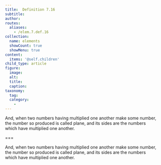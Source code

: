 ```yaml
---
title:  Definition 7.16
subtitle: 
author:
routes:
  aliases:
    - /elem.7.def.16
collection:
  name: elements
  showCount: true
  showMenu: true
content:
  items: '@self.children'
child_type: article
figure:
  image:
  alt:
  title:
  caption:
taxonomy:
  tag:
  category:
    - 
---
```


<p> And, when two numbers having multiplied one another make some number, the number so produced is called <hi rend="bold">plane,</hi> and its <hi rend="bold">sides</hi> are the numbers which have multiplied one another.</p>

===

<p> And, when two numbers having multiplied one another make some number, the number so produced is called <span class="bold">plane,</span> and its <span class="bold">sides</span> are the numbers which have multiplied one another.</p>
